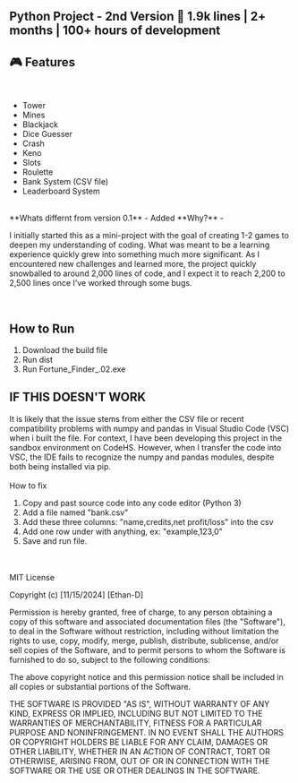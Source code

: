 Python Project - 2nd Version
🚀 1.9k lines | 2+ months | 100+ hours of development
<br>
-
🎮 Features
-------
<br>

* Tower
* Mines
* Blackjack
* Dice Guesser
* Crash
* Keno
* Slots
* Roulette
* Bank System (CSV file)
* Leaderboard System

<br>
**Whats differnt from version 0.1**
-
Added 
**Why?**
-
<br>

I initially started this as a mini-project with the goal of creating 1-2 games to deepen my understanding of coding. What was meant to be a learning experience quickly grew into something much more significant. As I encountered new challenges and learned more, the project quickly snowballed  to around 2,000 lines of code, and I expect it to reach 2,200 to 2,500 lines once I’ve worked through some bugs.

<br>

**How to Run**
-
1. Download the build file
2. Run dist
3. Run Fortune_Finder_.02.exe

**IF THIS DOESN'T WORK**
-
It is likely that the issue stems from either the CSV file or recent compatibility problems with numpy and pandas in Visual Studio Code (VSC) when i built the file. For context, I have been developing this project in the sandbox environment on CodeHS. However, when I transfer the code into VSC, the IDE fails to recognize the numpy and pandas modules, despite both being installed via pip.
<br>
<br>
How to fix
<br>
1. Copy and past source code into any code editor (Python 3)
2. Add a file named "bank.csv"  
3. Add these three columns: "name,credits,net profit/loss" into the csv
4. Add one row under with anything, ex: "example,123,0"
5. Save and run file.




<br>
<br>
MIT License

Copyright (c) [11/15/2024] [Ethan-D]

Permission is hereby granted, free of charge, to any person obtaining a copy
of this software and associated documentation files (the "Software"), to deal
in the Software without restriction, including without limitation the rights
to use, copy, modify, merge, publish, distribute, sublicense, and/or sell
copies of the Software, and to permit persons to whom the Software is
furnished to do so, subject to the following conditions:

The above copyright notice and this permission notice shall be included in all
copies or substantial portions of the Software.

THE SOFTWARE IS PROVIDED "AS IS", WITHOUT WARRANTY OF ANY KIND, EXPRESS OR
IMPLIED, INCLUDING BUT NOT LIMITED TO THE WARRANTIES OF MERCHANTABILITY,
FITNESS FOR A PARTICULAR PURPOSE AND NONINFRINGEMENT. IN NO EVENT SHALL THE
AUTHORS OR COPYRIGHT HOLDERS BE LIABLE FOR ANY CLAIM, DAMAGES OR OTHER
LIABILITY, WHETHER IN AN ACTION OF CONTRACT, TORT OR OTHERWISE, ARISING FROM,
OUT OF OR IN CONNECTION WITH THE SOFTWARE OR THE USE OR OTHER DEALINGS IN THE
SOFTWARE.
